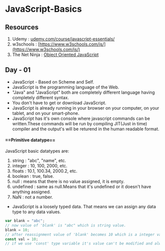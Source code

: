 # JavaScript-Basics

## Resources
01. Udemy : [udemy.com/course/javascript-essentials/](https://www.udemy.com/course/javascript-essentials/)
02. w3schools : [https://www.w3schools.com/js/](https://www.w3schools.com/js/)
03. The Net Ninja : [Object Oriented JavaScript](https://www.youtube.com/playlist?list=PL4cUxeGkcC9i5yvDkJgt60vNVWffpblB7)

## Day - 01
* JavaScript - Based on Scheme and Self.
* JavaScript is the programming language of the Web.
* "Java" and "JavaScript" both are completely different language having completely different syntax.
* You don't have to get or download JavaScript.
* JavaScript is already running in your browser on your computer, on your tablet, and on your smart-phone.
* JavaScript has it's own console where javascript commands can be written.These commands will be run by compiling JIT(Just in time) compiler and the output's will be returend in the human readable format.

#### ==Primitive datatype==
JavaScript basic datatypes are:
01. string : "abc", "name", etc.
02. integer : 10, 100, 2000, etc.
03. floats : 10.1, 100.34, 2000.2, etc.
04. boolean : true, false.
05. null : means that there is no value assigned, it is empty.
06. undefined : same as null.Means that it's undefined or it doesn't have anything assigned.
07. NaN : not a number. 

* JavaScript is a loosely typed data. That means we can assign any data type to any data values.
```javascript
var blank = "abc";
// now value of 'blank' is "abc" which is string value.
blank = 10;
// after reassignment value of 'blank' becomes 10 which is a integer value.
const val = 10;
// if we use 'const' type variable it's value can't be modified and always remains the same.